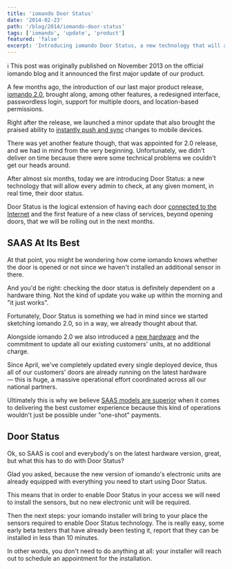 ```yaml
---
title: 'iomando Door Status'
date: '2014-02-23'
path: '/blog/2014/iomando-door-status'
tags: ['iomando', 'update', 'product']
featured: 'false'
excerpt: 'Introducing iomando Door Status, a new technology that will allow every admin to check, at any given moment, in real-time, their door status.'
---
```


ℹ️ This post was originally published on November 2013 on the official iomando blog and it announced the first major update of our product.

A few months ago, the introduction of our last major product release, [iomando 2.0](/blog/2013/iomando-20), brought along, among other features, a redesigned interface, passwordless login, support for multiple doors, and location-based permissions.

Right after the release, we launched a minor update that also brought the praised ability to [instantly push and sync](/blog/2014/iomando-push) changes to mobile devices.

There was yet another feature though, that was appointed for 2.0 release, and we had in mind from the very beginning. Unfortunately, we didn't deliver on time because there were some technical problems we couldn't get our heads around.

After almost six months, today we are introducing Door Status: a new technology that will allow every admin to check, at any given moment, in real time, their door status.

Door Status is the logical extension of having each door [connected to the Internet](/blog/2013/betting-on-cellular) and the first feature of a new class of services, beyond opening doors, that we will be rolling out in the next months.

## SAAS At Its Best

At that point, you might be wondering how come iomando knows whether the door is opened or not since we haven't installed an additional sensor in there.

And you'd be right: checking the door status is definitely dependent on a hardware thing. Not the kind of update you wake up within the morning and "it just works".

Fortunately, Door Status is something we had in mind since we started sketching iomando 2.0, so in a way, we already thought about that.

Alongside iomando 2.0 we also introduced a [new hardware](/blog/2013/iomando-20-hardware) and the commitment to update all our existing customers' units, at no additional charge.

Since April, we've completely updated every single deployed device, thus all of our customers' doors are already running on the latest hardware — this is huge, a massive operational effort coordinated across all our national partners.

Ultimately this is why we believe [SAAS models are superior](/blog/2013/services-and-subscriptions) when it comes to delivering the best customer experience because this kind of operations wouldn't just be possible under "one-shot" payments.

## Door Status

Ok, so SAAS is cool and everybody's on the latest hardware version, great, but what this has to do with Door Status?

Glad you asked, because the new version of iomando's electronic units are already equipped with everything you need to start using Door Status.

This means that in order to enable Door Status in your access we will need to install the sensors, but no new electronic unit will be required.

Then the next steps: your iomando installer will bring to your place the sensors required to enable Door Status technology. The is really easy, some early beta testers that have already been testing it, report that they can be installed in less than 10 minutes.

In other words, you don't need to do anything at all: your installer will reach out to schedule an appointment for the installation.
